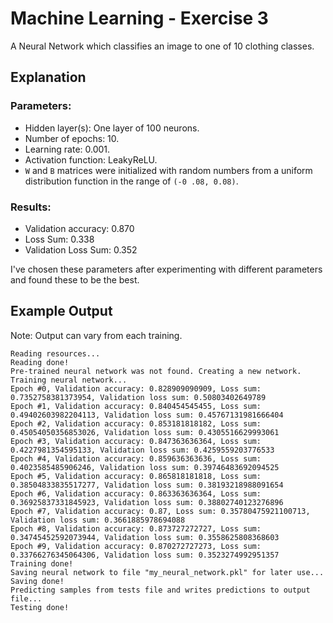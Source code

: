 # Machine Learning - Exercise 3
A Neural Network which classifies an image to one of 10 clothing classes.

## Explanation
### Parameters:
* Hidden layer(s): One layer of 100 neurons.
* Number of epochs: 10.
* Learning rate: 0.001.
* Activation function: LeakyReLU.
* `W` and `B` matrices were initialized with random numbers from a uniform distribution function in the range of `(-0
.08, 0.08)`.

### Results:
* Validation accuracy: 0.870
* Loss Sum: 0.338
* Validation Loss Sum: 0.352

I've chosen these parameters after experimenting with different parameters and found these to be the best.

## Example Output  
Note: Output can vary from each training.
```
Reading resources...    
Reading done!
Pre-trained neural network was not found. Creating a new network.
Training neural network...
Epoch #0, Validation accuracy: 0.828909090909, Loss sum: 0.7352758381373954, Validation loss sum: 0.50803402649789
Epoch #1, Validation accuracy: 0.840454545455, Loss sum: 0.49402603982204113, Validation loss sum: 0.45767131981666404
Epoch #2, Validation accuracy: 0.853181818182, Loss sum: 0.45054050356853026, Validation loss sum: 0.4305516629993061
Epoch #3, Validation accuracy: 0.847363636364, Loss sum: 0.4227981354595133, Validation loss sum: 0.4259559203776533
Epoch #4, Validation accuracy: 0.859636363636, Loss sum: 0.4023585485906246, Validation loss sum: 0.39746483692094525
Epoch #5, Validation accuracy: 0.865818181818, Loss sum: 0.38504833835517277, Validation loss sum: 0.38193218988091654
Epoch #6, Validation accuracy: 0.863363636364, Loss sum: 0.36925837331845923, Validation loss sum: 0.38802740123276896
Epoch #7, Validation accuracy: 0.87, Loss sum: 0.35780475921100713, Validation loss sum: 0.3661885978694088
Epoch #8, Validation accuracy: 0.873727272727, Loss sum: 0.34745452592073944, Validation loss sum: 0.3558625808368603
Epoch #9, Validation accuracy: 0.870272727273, Loss sum: 0.33766276345064306, Validation loss sum: 0.3523274992951357  
Training done!
Saving neural network to file "my_neural_network.pkl" for later use...  
Saving done!
Predicting samples from tests file and writes predictions to output file...
Testing done!
```